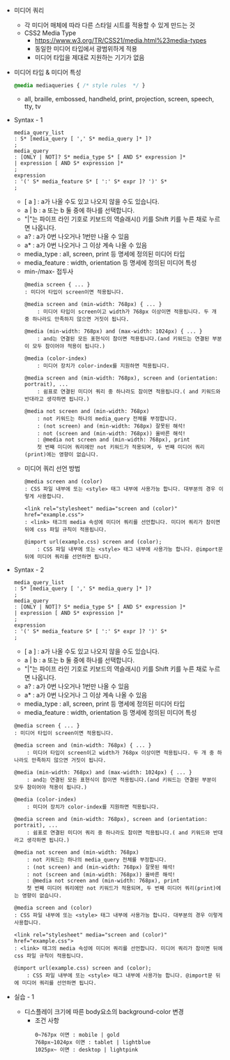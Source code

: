 * 미디어 쿼리
    * 각 미디어 매체에 따라 다른 스타일 시트를 적용할 수 있게 만드는 것
    * CSS2 Media Type
        * https://www.w3.org/TR/CSS21/media.html%23media-types
        * 동일한 미디어 타입에서 광범위하게 적용
        * 미디어 타입을 제대로 지원하는 기기가 없음

* 미디어 타입 & 미디어 특성
    ```css
    @media mediaqueries { /* style rules  */ }
    ```
    * all, braille, embossed, handheld, print, projection, screen, speech, tty, tv

* Syntax - 1
    ```
    media_query_list
    : S* [media_query [ ',' S* media_query ]* ]?
    ;
    media_query
    : [ONLY | NOT]? S* media_type S* [ AND S* expression ]*
    | expression [ AND S* expression ]*
    ;
    expression
    : '(' S* media_feature S* [ ':' S* expr ]? ')' S*
    ;
    ```
    * [ a ] : a가 나올 수도 있고 나오지 않을 수도 있습니다.
    * a | b : a 또는 b 둘 중에 하나를 선택합니다.
    * "|"는 파이프 라인 기호로 키보드의 역슬래시(\) 키를 Shift 키를 누른 채로 누르면 나옵니다.
    * a? :  a가 0번 나오거나 1번만 나올 수 있음
    * a* : a가 0번 나오거나 그 이상 계속 나올 수 있음
    * media_type : all, screen, print 등 명세에 정의된 미디어 타입
    * media_feature : width, orientation 등 명세에 정의된 미디어 특성
    * min-/max- 접두사
        ```
        @media screen { ... }
        : 미디어 타입이 screen이면 적용됩니다.

        @media screen and (min-width: 768px) { ... }
            : 미디어 타입이 screen이고 width가 768px 이상이면 적용됩니다. 두 개 중 하나라도 만족하지 않으면 거짓이 됩니다.

        @media (min-width: 768px) and (max-width: 1024px) { ... }
            : and는 연결된 모든 표현식이 참이면 적용됩니다.(and 키워드는 연결된 부분이 모두 참이어야 적용이 됩니다.)

        @media (color-index)
            : 미디어 장치가 color-index를 지원하면 적용됩니다.

        @media screen and (min-width: 768px), screen and (orientation: portrait), ...
            : 쉼표로 연결된 미디어 쿼리 중 하나라도 참이면 적용됩니다.( and 키워드와 반대라고 생각하면 됩니다.)

        @media not screen and (min-width: 768px)
            : not 키워드는 하나의 media_query 전체를 부정합니다.
            : (not screen) and (min-width: 768px) 잘못된 해석!
            : not (screen and (min-width: 768px)) 올바른 해석!
            : @media not screen and (min-width: 768px), print
            첫 번째 미디어 쿼리에만 not 키워드가 적용되며, 두 번째 미디어 쿼리(print)에는 영향이 없습니다.
        ```
    * 미디어 쿼리 선언 방법
        ```
        @media screen and (color)
        : CSS 파일 내부에 또는 <style> 태그 내부에 사용가능 합니다. 대부분의 경우 이렇게 사용합니다.

        <link rel="stylesheet" media="screen and (color)" href="example.css">
        : <link> 태그의 media 속성에 미디어 쿼리를 선언합니다. 미디어 쿼리가 참이면 뒤에 css 파일 규칙이 적용됩니다.

        @import url(example.css) screen and (color);
            : CSS 파일 내부에 또는 <style> 태그 내부에 사용가능 합니다. @import문 뒤에 미디어 쿼리를 선언하면 됩니다.
        ```

* Syntax - 2
    ```
    media_query_list
    : S* [media_query [ ',' S* media_query ]* ]?
    ;
    media_query
    : [ONLY | NOT]? S* media_type S* [ AND S* expression ]*
    | expression [ AND S* expression ]*
    ;
    expression
    : '(' S* media_feature S* [ ':' S* expr ]? ')' S*
    ;
    ```
    * [ a ] : a가 나올 수도 있고 나오지 않을 수도 있습니다.
    * a | b : a 또는 b 둘 중에 하나를 선택합니다.
    * "|"는 파이프 라인 기호로 키보드의 역슬래시(\) 키를 Shift 키를 누른 채로 누르면 나옵니다.
    * a? :  a가 0번 나오거나 1번만 나올 수 있음
    * a* : a가 0번 나오거나 그 이상 계속 나올 수 있음
    * media_type : all, screen, print 등 명세에 정의된 미디어 타입
    * media_feature : width, orientation 등 명세에 정의된 미디어 특성

    ```
    @media screen { ... }
    : 미디어 타입이 screen이면 적용됩니다.

    @media screen and (min-width: 768px) { ... }
        : 미디어 타입이 screen이고 width가 768px 이상이면 적용됩니다. 두 개 중 하나라도 만족하지 않으면 거짓이 됩니다.

    @media (min-width: 768px) and (max-width: 1024px) { ... }
        : and는 연결된 모든 표현식이 참이면 적용됩니다.(and 키워드는 연결된 부분이 모두 참이어야 적용이 됩니다.)

    @media (color-index)
        : 미디어 장치가 color-index를 지원하면 적용됩니다.

    @media screen and (min-width: 768px), screen and (orientation: portrait), ...
        : 쉼표로 연결된 미디어 쿼리 중 하나라도 참이면 적용됩니다.( and 키워드와 반대라고 생각하면 됩니다.)

    @media not screen and (min-width: 768px)
        : not 키워드는 하나의 media_query 전체를 부정합니다.
        : (not screen) and (min-width: 768px) 잘못된 해석!
        : not (screen and (min-width: 768px)) 올바른 해석!
        : @media not screen and (min-width: 768px), print
        첫 번째 미디어 쿼리에만 not 키워드가 적용되며, 두 번째 미디어 쿼리(print)에는 영향이 없습니다.
    ```
    ```
    @media screen and (color)
    : CSS 파일 내부에 또는 <style> 태그 내부에 사용가능 합니다. 대부분의 경우 이렇게 사용합니다.

    <link rel="stylesheet" media="screen and (color)" href="example.css">
    : <link> 태그의 media 속성에 미디어 쿼리를 선언합니다. 미디어 쿼리가 참이면 뒤에 css 파일 규칙이 적용됩니다.

    @import url(example.css) screen and (color);
        : CSS 파일 내부에 또는 <style> 태그 내부에 사용가능 합니다. @import문 뒤에 미디어 쿼리를 선언하면 됩니다.
    ```

* 실습 - 1
    * 디스플레이 크기에 따른 body요소의 background-color 변경
        * 조건 사항
            ```
            0~767px 이면 : mobile | gold
            768px~1024px 이면 : tablet | lightblue
            1025px~ 이면 : desktop | lightpink
            ```